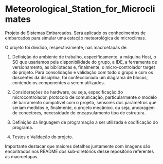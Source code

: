 # Meteorological_Station_for_Microclimates

Projeto de Sistemas Embarcados. Será aplicado os conhecimentos de embarcados para simular uma estação meteorológica de microclimas.

O projeto foi dividido, respectivamente, nas macroetapas de:

1) Definição do ambiente de trabalho, especificamente, a máquina Host, o SO que usaríamos pela disponibilidade do grupo, a IDE, a ferramenta de versionamento, as bibliotecas e, finalmente, o micro-controlador target do projeto. Para consolidação e validação com todo o grupo e com os doscentes da disciplina, foi confeccionado um diagrama de blocos, contendo os componentes a serem utilizados.

2) Considerações de hardware, ou seja, especificação do microcontrolador, protocolo de comunicação, particularmente o modelo de barramento compatível com o projeto, sensores dos parâmetros que seriam medidos e, finalmente, o projeto mecânico, ou seja, ancoragem de conectores, necessidade de encapsulamento tipo de estrutura.

3) Definição da linguagem de programação a ser utilizada e codificação do programa.

4) Testes e Validação do projeto.

Importante destacar que maiores detalhes juntamente com imagens são encontrados nos README dos sub-diretórios desse repositório referentes às macroetapas.
